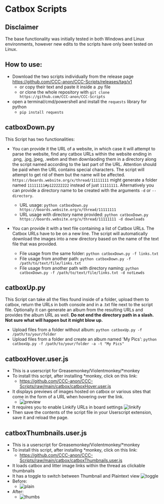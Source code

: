 # Catbox Scripts

## Disclaimer
The base functionality was initially tested in both Windows and Linux environments, however new edits to the scripts have only been tested on Linux.

## How to use:
* Download the two scripts individually from the release page https://github.com/CCC-anon/CCC-Scripts/releases/tag/v1
  * or copy their text and paste it inside a .py file
  * or clone the whole repository with `git clone https://github.com/CCC-anon/CCC-Scripts`
* open a terminal/cmd/powershell and install the `requests` library for python
  * `pip install requests`
    
## catboxDown.py
This Script has two functionalities:
* You can provide it the URL of a website, in which case it will attempt to parse the website, find any catbox URLs within the website ending in .png, .jpg, jpeg, .webm and then downlaoding them in a directory along the script named according to the last part of the URL. Attention should be paid when the URL contains special characters. The script will attempt to get rid of them but the name will be affected. `https://boards.website.org/x/thread/11111111` might generate a folder named `11111111#p122222222` instead of just `11111111`. Alternatively you can provide a directory name to be created with the arguments `-d` or `--directory`.
  * URL usage: `python catboxDown.py https://boards.website.org/x/thread/11111111`
  * URL usage with directory name provided: `python catboxDown.py https://boards.website.org/x/thread/11111111 -d downloads`

* You can provide it with a text file containing a list of Catbox URLs. The Catbox URLs have to be on a new line. The script will automatically download the images into a new directory based on the name of the text file that was provided.
  * File usage from the same folder: `python catboxDown.py -f links.txt`
  * File usage from another path: `python catboxDown.py -f /path/to/text/file/links.txt`
  * File usage from another path with directory naming: `python catboxDown.py -f /path/to/text/file/links.txt -d notLewds`
 
## catboxUp.py
This Script can take all the files found inside of a folder, upload them to catbox, return the URLs in both console and in a .txt file next to the script file. Optionally it can generate an album from the resulting URLs and provides the album URL as well.
**Do not end the directory path in a slash. Not sure what will happen but it might blow up.**
* Upload files from a folder without album: `python catboxUp.py -f /path/to/your/folder` 
* Upload files from a folder and create an album named 'My Pics': `python catboxUp.py -f /path/to/your/folder -a -t "My Pics"`

## catboxHover.user.js

* This is a userscript for Greasemonkey/Violentmonkey/*monkey
* To install this script, after installing *monkey, click on this link:
  * https://github.com/CCC-anon/CCC-Scripts/raw/main/catbox/catboxHover.user.js 
* It displays previews of images hosted on catbox or various sites that come in the form of a URL when hovering over the link.
  * ![preview](https://github.com/CCC-anon/CCC-Scripts/assets/163057682/9ae5a45d-c53d-4c8d-a799-66076932a867)
* It requires you to enable Linkify URLs in board settings ![linkify](https://github.com/CCC-anon/CCC-Scripts/assets/163057682/9ebb25fd-3100-41d7-b103-f789174a3236)
* Then save the contents of the script file in your Userscript extension, save it and reload the page.

## catboxThumbnails.user.js
* This is a userscript for Greasemonkey/Violentmonkey/*monkey
* To install this script, after installing *monkey, click on this link:
  * https://github.com/CCC-anon/CCC-Scripts/raw/main/catbox/catboxThumbnails.user.js 
* It loads catbox and litter image links within the thread as clickable thumbnails
* It has a toggle to switch between Thumbnail and Plaintext view ![toggle](https://github.com/CCC-anon/CCC-Scripts/assets/163057682/132331f6-eaf0-4ae2-ad7b-86196426d978)
* Before:
  * ![plain](https://github.com/CCC-anon/CCC-Scripts/assets/163057682/1c93bef2-3e9b-42ab-a661-78cd96a161f2)
* After:
  * ![thumbs](https://github.com/CCC-anon/CCC-Scripts/assets/163057682/f1b57833-ef23-44b0-91a4-2294a683929b)
